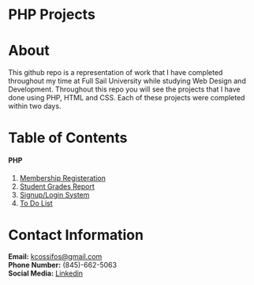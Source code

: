 # PHP Projects

# About  
This github repo is a representation of work that I have completed throughout my time at Full Sail University while studying Web Design and Development. 
Throughout this repo you will see the projects that I have done using PHP, HTML and CSS. 
Each of these projects were completed within two days.


# Table of Contents  
#### PHP   
1) [Membership Registeration](https://github.com/kcossifos/PHP/tree/master/MembershipRegisteration)  
2) [Student Grades Report](https://github.com/kcossifos/PHP/tree/master/StudentGradesReport)  
3) [Signup/Login System](https://github.com/kcossifos/PHP/tree/master/Signup%26Login%20System)  
4) [To Do List](https://github.com/kcossifos/PHP/tree/master/ToDoLists)  

# Contact Information    
**Email:** kcossifos@gmail.com  
**Phone Number:** (845)-662-5063  
**Social Media:** [Linkedin](https://www.linkedin.com/in/kcossifos/)  
